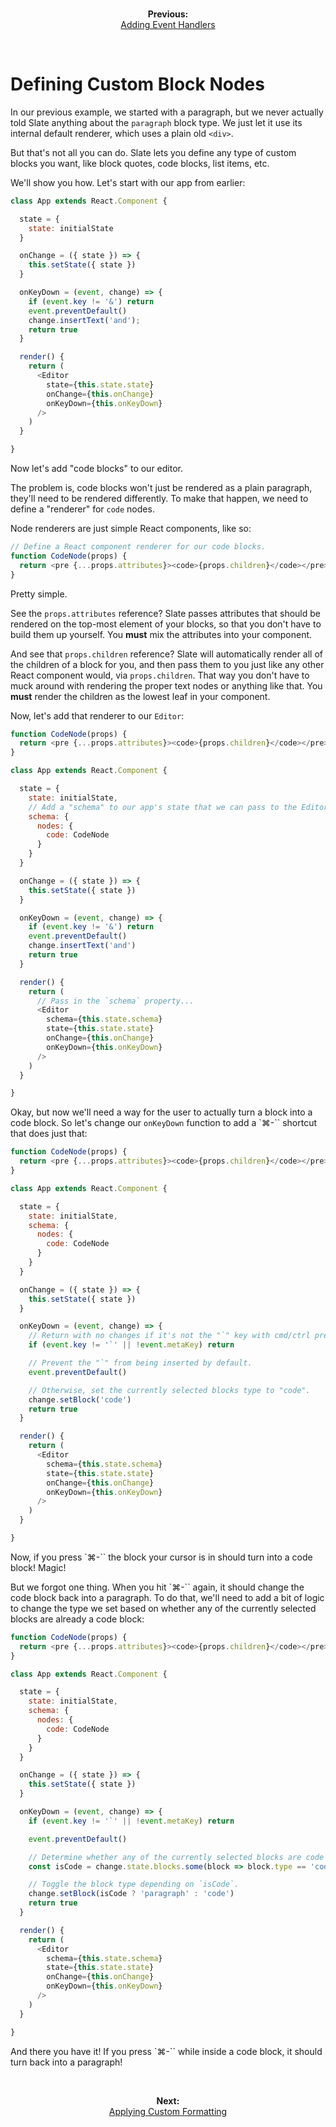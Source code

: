 
<br/>
<p align="center"><strong>Previous:</strong><br/><a href="./adding-event-handlers.md">Adding Event Handlers</a></p>
<br/>

# Defining Custom Block Nodes

In our previous example, we started with a paragraph, but we never actually told Slate anything about the `paragraph` block type. We just let it use its internal default renderer, which uses a plain old `<div>`.

But that's not all you can do. Slate lets you define any type of custom blocks you want, like block quotes, code blocks, list items, etc.

We'll show you how. Let's start with our app from earlier:

```js
class App extends React.Component {

  state = {
    state: initialState
  }

  onChange = ({ state }) => {
    this.setState({ state })
  }

  onKeyDown = (event, change) => {
    if (event.key != '&') return
    event.preventDefault()
    change.insertText('and');
    return true
  }

  render() {
    return (
      <Editor
        state={this.state.state}
        onChange={this.onChange}
        onKeyDown={this.onKeyDown}
      />
    )
  }

}
```

Now let's add "code blocks" to our editor.

The problem is, code blocks won't just be rendered as a plain paragraph, they'll need to be rendered differently. To make that happen, we need to define a "renderer" for `code` nodes.

Node renderers are just simple React components, like so:

```js
// Define a React component renderer for our code blocks.
function CodeNode(props) {
  return <pre {...props.attributes}><code>{props.children}</code></pre>
}
```

Pretty simple.

See the `props.attributes` reference? Slate passes attributes that should be rendered on the top-most element of your blocks, so that you don't have to build them up yourself. You **must** mix the attributes into your component.

And see that `props.children` reference? Slate will automatically render all of the children of a block for you, and then pass them to you just like any other React component would, via `props.children`. That way you don't have to muck around with rendering the proper text nodes or anything like that. You **must** render the children as the lowest leaf in your component.

Now, let's add that renderer to our `Editor`:

```js
function CodeNode(props) {
  return <pre {...props.attributes}><code>{props.children}</code></pre>
}

class App extends React.Component {

  state = {
    state: initialState,
    // Add a "schema" to our app's state that we can pass to the Editor.
    schema: {
      nodes: {
        code: CodeNode
      }
    }
  }

  onChange = ({ state }) => {
    this.setState({ state })
  }

  onKeyDown = (event, change) => {
    if (event.key != '&') return
    event.preventDefault()
    change.insertText('and')
    return true
  }

  render() {
    return (
      // Pass in the `schema` property...
      <Editor
        schema={this.state.schema}
        state={this.state.state}
        onChange={this.onChange}
        onKeyDown={this.onKeyDown}
      />
    )
  }

}
```

Okay, but now we'll need a way for the user to actually turn a block into a code block. So let's change our `onKeyDown` function to add a `⌘-\`` shortcut that does just that:

```js
function CodeNode(props) {
  return <pre {...props.attributes}><code>{props.children}</code></pre>
}

class App extends React.Component {

  state = {
    state: initialState,
    schema: {
      nodes: {
        code: CodeNode
      }
    }
  }

  onChange = ({ state }) => {
    this.setState({ state })
  }

  onKeyDown = (event, change) => {
    // Return with no changes if it's not the "`" key with cmd/ctrl pressed.
    if (event.key != '`' || !event.metaKey) return

    // Prevent the "`" from being inserted by default.
    event.preventDefault()

    // Otherwise, set the currently selected blocks type to "code".
    change.setBlock('code')
    return true
  }

  render() {
    return (
      <Editor
        schema={this.state.schema}
        state={this.state.state}
        onChange={this.onChange}
        onKeyDown={this.onKeyDown}
      />
    )
  }

}
```

Now, if you press `⌘-\``  the block your cursor is in should turn into a code block! Magic!

But we forgot one thing. When you hit `⌘-\`` again, it should change the code block back into a paragraph. To do that, we'll need to add a bit of logic to change the type we set based on whether any of the currently selected blocks are already a code block:

```js
function CodeNode(props) {
  return <pre {...props.attributes}><code>{props.children}</code></pre>
}

class App extends React.Component {

  state = {
    state: initialState,
    schema: {
      nodes: {
        code: CodeNode
      }
    }
  }

  onChange = ({ state }) => {
    this.setState({ state })
  }

  onKeyDown = (event, change) => {
    if (event.key != '`' || !event.metaKey) return

    event.preventDefault()

    // Determine whether any of the currently selected blocks are code blocks.
    const isCode = change.state.blocks.some(block => block.type == 'code')

    // Toggle the block type depending on `isCode`.
    change.setBlock(isCode ? 'paragraph' : 'code')
    return true
  }

  render() {
    return (
      <Editor
        schema={this.state.schema}
        state={this.state.state}
        onChange={this.onChange}
        onKeyDown={this.onKeyDown}
      />
    )
  }

}
```

And there you have it! If you press `⌘-\`` while inside a code block, it should turn back into a paragraph!

<br/>
<p align="center"><strong>Next:</strong><br/><a href="./applying-custom-formatting.md">Applying Custom Formatting</a></p>
<br/>
